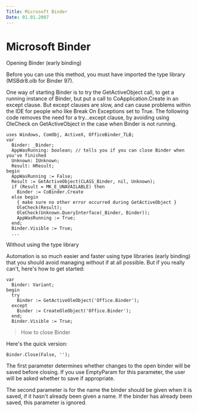 ```yaml
---
Title: Microsoft Binder
Date: 01.01.2007
---
```



Microsoft Binder
================

Opening Binder (early binding)

Before you can use this method, you must have imported the type library
(MSBdr8.olb for Binder 97).

One way of starting Binder is to try the GetActiveObject call, to get a
running instance of Binder, but put a call to CoApplication.Create in an
except clause. But except clauses are slow, and can cause problems
within the IDE for people who like Break On Exceptions set to True. The
following code removes the need for a try...except clause, by avoiding
using OleCheck on GetActiveObject in the case when Binder is not
running.

    uses Windows, ComObj, ActiveX, OfficeBinder_TLB;
    var 
      Binder: _Binder;
      AppWasRunning: boolean; // tells you if you can close Binder when you've finished
      Unknown: IUnknown; 
      Result: HResult; 
    begin 
      AppWasRunning := False;
      Result := GetActiveObject(CLASS_Binder, nil, Unknown);
      if (Result = MK_E_UNAVAILABLE) then
        Binder := CoBinder.Create
      else begin
        { make sure no other error occurred during GetActiveObject }
        OleCheck(Result);
        OleCheck(Unknown.QueryInterface(_Binder, Binder));
        AppWasRunning := True;
      end;
      Binder.Visible := True;
      ...

Without using the type library

Automation is so much easier and faster using type libraries (early
binding) that you should avoid managing without if at all possible. But
if you really can\'t, here\'s how to get started:

    var 
      Binder: Variant; 
    begin 
      try 
        Binder := GetActiveOleObject('Office.Binder');    
      except 
        Binder := CreateOleObject('Office.Binder');    
      end; 
      Binder.Visible := True; 

 

 

>How to close Binder

Here\'s the quick version:

    Binder.Close(False, ''); 

 

The first parameter determines whether changes to the open binder will
be saved before closing. If you use EmptyParam for this parameter, the
user will be asked whether to save if appropriate.

The second parameter is for the name the binder should be given when it
is saved, if it hasn\'t already been given a name. If the binder has
already been saved, this parameter is ignored.
